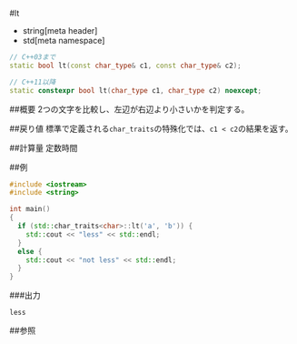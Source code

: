 #lt
* string[meta header]
* std[meta namespace]

```cpp
// C++03まで
static bool lt(const char_type& c1, const char_type& c2);

// C++11以降
static constexpr bool lt(char_type c1, char_type c2) noexcept;
```

##概要
2つの文字を比較し、左辺が右辺より小さいかを判定する。


##戻り値
標準で定義される`char_traits`の特殊化では、`c1 < c2`の結果を返す。


##計算量
定数時間


##例
```cpp
#include <iostream>
#include <string>

int main()
{
  if (std::char_traits<char>::lt('a', 'b')) {
    std::cout << "less" << std::endl;
  }
  else {
    std::cout << "not less" << std::endl;
  }
}
```

###出力
```
less
```

##参照

